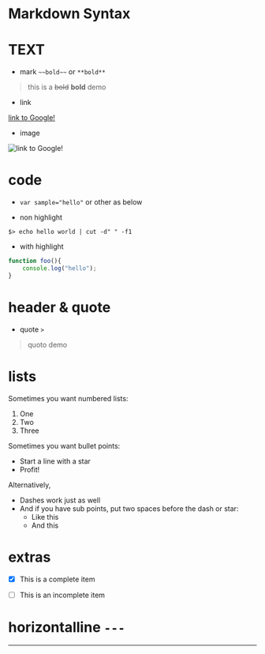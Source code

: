 # Markdown Syntax

# TEXT

- mark `~~bold~~` or `**bold**`

> this is a ~~bold~~ **bold** demo

- link

[link to Google!](http://google.com)

- image

![link to Google!](http://google.com)

# code 
- `var sample="hello"` or other as below

- non highlight
```
$> echo hello world | cut -d" " -f1
```
- with highlight
```javascript
function foo(){
    console.log("hello");
}
```

# header & quote
- quote `>`

> quoto demo

# lists
Sometimes you want numbered lists:

1. One
2. Two
3. Three

Sometimes you want bullet points:

* Start a line with a star
* Profit!

Alternatively,

- Dashes work just as well
- And if you have sub points, put two spaces before the dash or star:
  - Like this
  - And this

# extras

- [x] This is a complete item
- [ ] This is an incomplete item 


# horizontalline `---`

---